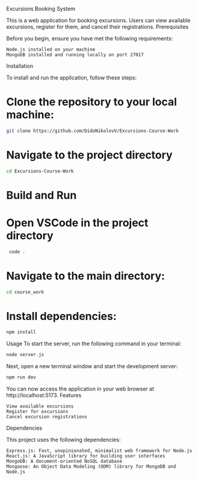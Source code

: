 Excursions Booking System

This is a web application for booking excursions. Users can view available excursions, register for them, and cancel their registrations.
Prerequisites

Before you begin, ensure you have met the following requirements:

    Node.js installed on your machine
    MongoDB installed and running locally on port 27017

Installation

To install and run the application, follow these steps:

# Clone the repository to your local machine:
```bash
git clone https://github.com/DidoNikolovV/Excursions-Course-Work
```
# Navigate to the project directory
```bash
cd Excursions-Course-Work
```
# Build and Run
# Open VSCode in the project directory
```bash
 code .
```

# Navigate to the main directory:
```bash
cd course_work
```
# Install dependencies:
```bash
npm install
```
Usage
To start the server, run the following command in your terminal:
```bash
node server.js
```
Next, open a new terminal window and start the development server:
```bash
npm run dev
```
You can now access the application in your web browser at http://localhost:5173.
Features

    View available excursions
    Register for excursions
    Cancel excursion registrations

Dependencies

This project uses the following dependencies:

    Express.js: Fast, unopinionated, minimalist web framework for Node.js
    React.js: A JavaScript library for building user interfaces
    MongoDB: A document-oriented NoSQL database
    Mongoose: An Object Data Modeling (ODM) library for MongoDB and Node.js
